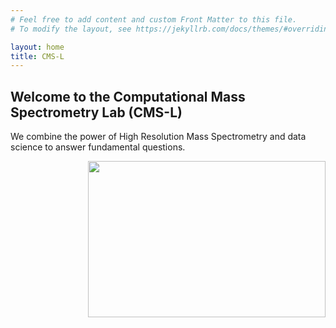 ```yaml
---
# Feel free to add content and custom Front Matter to this file.
# To modify the layout, see https://jekyllrb.com/docs/themes/#overriding-theme-defaults

layout: home
title: CMS-L
---
```


## Welcome to the Computational Mass Spectrometry Lab (CMS-L)

We combine the power of High Resolution Mass Spectrometry and data science to answer fundamental questions.

<img align="right" height="250px" width="380px" src="https://raw.githubusercontent.com/ComputMassSpecLab/website/gh-pages/assets/LCMS1.png">
